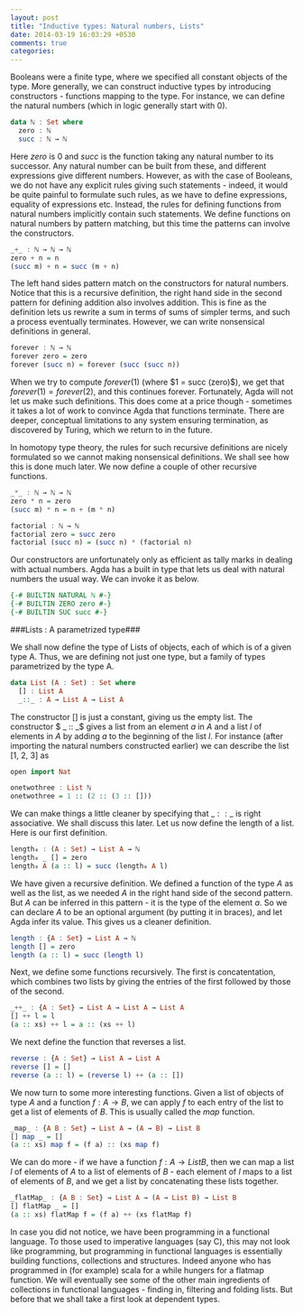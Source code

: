 ```yaml
---
layout: post
title: "Inductive types: Natural numbers, Lists"
date: 2014-03-19 16:03:29 +0530
comments: true
categories: 
---
```


Booleans were a finite type, where we specified all constant objects of the type. More generally, we can construct inductive types by introducing constructors - functions mapping to the type. For instance, we can define the natural numbers (which in logic generally start with $0$).

``` haskell Natural Numbers: Inductive Definition
data ℕ : Set where
  zero : ℕ
  succ : ℕ → ℕ
```

Here $zero$ is $0$ and $succ$ is the function taking any natural number to its successor. Any natural number can be built from these, and different expressions give different numbers. However, as with the case of Booleans, we do not have any explicit rules giving such statements  - indeed, it would be quite painful to formulate such rules, as we have to define expressions, equality of expressions etc. Instead, the rules for defining functions from natural numbers implicitly contain such statements. We define functions on natural numbers by pattern matching, but this time the patterns can involve the constructors.

``` haskell Addition of natural numbers
_+_ : ℕ → ℕ → ℕ
zero + n = n
(succ m) + n = succ (m + n)
```

The left hand sides pattern match on the constructors for natural numbers. Notice that this is a recursive definition, the right hand side in the second pattern for defining addition also involves addition. This is fine as the definition lets us rewrite a sum in terms of sums of simpler terms, and such a process eventually terminates. However, we can write nonsensical definitions in general.

```haskell Recursion resulting in infinite loops
forever : ℕ → ℕ
forever zero = zero
forever (succ n) = forever (succ (succ n))
```

When we try to compute $forever(1)$ (where $1 = succ (zero)\$), we get that $forever(1) = forever(2)$, and this continues forever. Fortunately, Agda will not let us make such definitions. This does come at a price though - sometimes it takes a lot of work to convince Agda that functions terminate. There are deeper, conceptual limitations to any system ensuring termination, as discovered by Turing, which we return to in the future.

In homotopy type theory, the rules for such recursive definitions are nicely formulated so we cannot making nonsensical definitions. We shall see how this is done much later. We now define a couple of other recursive functions.

```haskell Multiplication of natural numbers
_*_ : ℕ → ℕ → ℕ
zero * n = zero
(succ m) * n = n + (m * n)
```

```haskell Factorials
factorial : ℕ → ℕ
factorial zero = succ zero
factorial (succ n) = (succ n) * (factorial n)
```


Our constructors are unfortunately only as efficient as tally marks in dealing with actual numbers. Agda has a built in type that lets us deal with natural numbers the usual way. We can invoke it as below.

```haskell Agda: Builtin natural numbers
{-# BUILTIN NATURAL ℕ #-}
{-# BUILTIN ZERO zero #-}
{-# BUILTIN SUC succ #-}
```

###Lists : A parametrized type###

We shall now define the type of Lists of objects, each of which is of a given type A. Thus, we are defining not just one type, but a family of types parametrized by the type A.

```haskell Lists
data List (A : Set) : Set where
  [] : List A
  _::_ : A → List A → List A
```

The constructor $[]$ is just a constant, giving us the empty list. The constructor $ \_ :: \_$ gives a list from an element $a$ in $A$ and a list $l$ of elements in $A$ by adding $a$ to the beginning of the list $l$. For instance (after importing the natural numbers constructed earlier) we can describe the list [1, 2, 3] as

```haskell The list [1, 2, 3]
open import Nat

onetwothree : List ℕ
onetwothree = 1 :: (2 :: (3 :: []))
```

We can make things a little cleaner by specifying that $\_::\_$ is right associative. We shall discuss this later. Let us now define the length of a list. Here is our first definition.

```haskell Length of a list: First attempt
length₀ : (A : Set) → List A → ℕ
length₀ _ [] = zero
length₀ A (a :: l) = succ (length₀ A l)
```

We have given a recursive definition. We defined a function of the type $A$ as well as the list, as we needed $A$ in the right hand side of the second pattern. But $A$ can be inferred in this pattern - it is the type of the element $a$. So we can declare $A$ to be an optional argument (by putting it in braces), and let Agda infer its value. This gives us a cleaner definition.

```haskell Length of a list
length : {A : Set} → List A → ℕ
length [] = zero
length (a :: l) = succ (length l)
```

Next, we define some functions recursively. The first is concatentation, which combines two lists by giving the entries of the first followed by those of the second. 

``` haskell Concatenation of Lists
_++_ : {A : Set} → List A → List A → List A
[] ++ l = l
(a :: xs) ++ l = a :: (xs ++ l)
```

We next define the function that reverses a list.

```haskell Reversing a list
reverse : {A : Set} → List A → List A
reverse [] = []
reverse (a :: l) = (reverse l) ++ (a :: [])
```

We now turn to some more interesting functions. Given a list of objects of type $A$ and a function $f:A \to B$, we can apply $f$ to each entry of the list to get a list of elements of $B$. This is usually called the $map$ function.

``` haskell map function on lists
_map_ : {A B : Set} → List A → (A → B) → List B
[] map _ = []
(a :: xs) map f = (f a) :: (xs map f)
```

We can do more - if we have a function $f: A \to List B$, then we can map a list $l$ of elements of $A$ to a list of elements of $B$ - each element of $l$ maps to a list of elements of $B$, and we get a list by concatenating these lists together.

``` haskell flatmap on lists
_flatMap_ : {A B : Set} → List A → (A → List B) → List B
[] flatMap _ = []
(a :: xs) flatMap f = (f a) ++ (xs flatMap f)
```

In case you did not notice, we have been programming in a functional language. To those used to imperative languages (say C), this may not look like programming, but programming in functional languages is essentially building functions, collections and structures. Indeed anyone who has programmed in (for example) scala for a while hungers for a flatmap function. We will eventually see some of the other main ingredients of collections in functional languages - finding in, filtering and folding lists. But before that we shall take a first look at dependent types. 